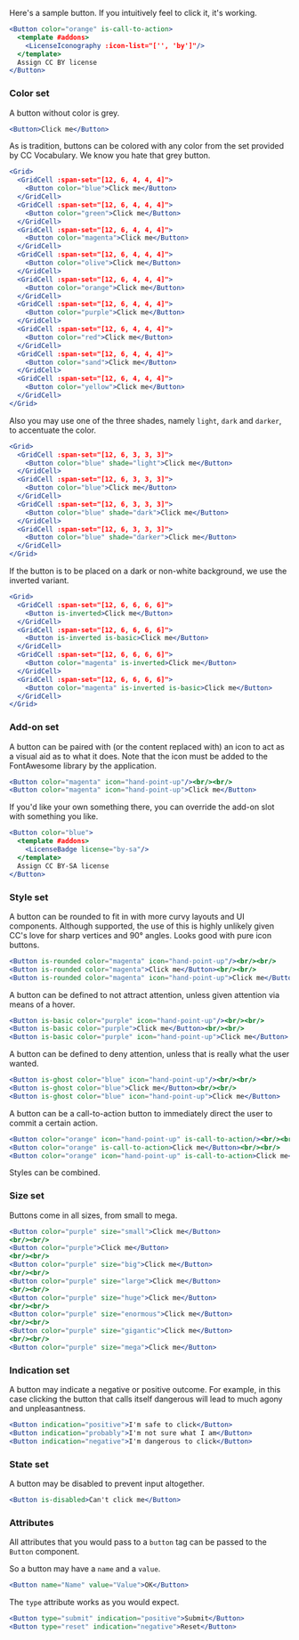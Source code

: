 Here's a sample button. If you intuitively feel to click it, it's working.

```jsx
<Button color="orange" is-call-to-action>
  <template #addons>
    <LicenseIconography :icon-list="['', 'by']"/>
  </template>
  Assign CC BY license
</Button>
```

### Color set

A button without color is grey.

```jsx
<Button>Click me</Button>
```

As is tradition, buttons can be colored with any color from the set provided by
CC Vocabulary. We know you hate that grey button.

```jsx
<Grid>
  <GridCell :span-set="[12, 6, 4, 4, 4]">
    <Button color="blue">Click me</Button>
  </GridCell>
  <GridCell :span-set="[12, 6, 4, 4, 4]">
    <Button color="green">Click me</Button>
  </GridCell>
  <GridCell :span-set="[12, 6, 4, 4, 4]">
    <Button color="magenta">Click me</Button>
  </GridCell>
  <GridCell :span-set="[12, 6, 4, 4, 4]">
    <Button color="olive">Click me</Button>
  </GridCell>
  <GridCell :span-set="[12, 6, 4, 4, 4]">
    <Button color="orange">Click me</Button>
  </GridCell>
  <GridCell :span-set="[12, 6, 4, 4, 4]">
    <Button color="purple">Click me</Button>
  </GridCell>
  <GridCell :span-set="[12, 6, 4, 4, 4]">
    <Button color="red">Click me</Button>
  </GridCell>
  <GridCell :span-set="[12, 6, 4, 4, 4]">
    <Button color="sand">Click me</Button>
  </GridCell>
  <GridCell :span-set="[12, 6, 4, 4, 4]">
    <Button color="yellow">Click me</Button>
  </GridCell>
</Grid>
```

Also you may use one of the three shades, namely `light`, `dark` and `darker`, 
to accentuate the color.

```jsx
<Grid>
  <GridCell :span-set="[12, 6, 3, 3, 3]">
    <Button color="blue" shade="light">Click me</Button>
  </GridCell>
  <GridCell :span-set="[12, 6, 3, 3, 3]">
    <Button color="blue">Click me</Button>
  </GridCell>
  <GridCell :span-set="[12, 6, 3, 3, 3]">
    <Button color="blue" shade="dark">Click me</Button>
  </GridCell>
  <GridCell :span-set="[12, 6, 3, 3, 3]">
    <Button color="blue" shade="darker">Click me</Button>
  </GridCell>
</Grid>
```

If the button is to be placed on a dark or non-white background, we use the 
inverted variant.

```jsx { "props": { "className": "dark-background" } }
<Grid>
  <GridCell :span-set="[12, 6, 6, 6, 6]">
    <Button is-inverted>Click me</Button>
  </GridCell>
  <GridCell :span-set="[12, 6, 6, 6, 6]">
    <Button is-inverted is-basic>Click me</Button>
  </GridCell>
  <GridCell :span-set="[12, 6, 6, 6, 6]">
    <Button color="magenta" is-inverted>Click me</Button>
  </GridCell>
  <GridCell :span-set="[12, 6, 6, 6, 6]">
    <Button color="magenta" is-inverted is-basic>Click me</Button>
  </GridCell>
</Grid>
```

### Add-on set

A button can be paired with (or the content replaced with) an icon to act as a 
visual aid as to what it does. Note that the icon must be added to the 
FontAwesome library by the application.

```jsx
<Button color="magenta" icon="hand-point-up"/><br/><br/>
<Button color="magenta" icon="hand-point-up">Click me</Button>
```

If you'd like your own something there, you can override the add-on slot with 
something you like.

```jsx
<Button color="blue">
  <template #addons>
    <LicenseBadge license="by-sa"/>
  </template>
  Assign CC BY-SA license
</Button>
```

### Style set

A button can be rounded to fit in with more curvy layouts and UI components. 
Although supported, the use of this is highly unlikely given CC's love for 
sharp vertices and 90° angles. Looks good with pure icon buttons.

```jsx
<Button is-rounded color="magenta" icon="hand-point-up"/><br/><br/>
<Button is-rounded color="magenta">Click me</Button><br/><br/>
<Button is-rounded color="magenta" icon="hand-point-up">Click me</Button>
```

A button can be defined to not attract attention, unless given attention via 
means of a hover.

```jsx
<Button is-basic color="purple" icon="hand-point-up"/><br/><br/>
<Button is-basic color="purple">Click me</Button><br/><br/>
<Button is-basic color="purple" icon="hand-point-up">Click me</Button>
```

A button can be defined to deny attention, unless that is really what the user
wanted.

```jsx
<Button is-ghost color="blue" icon="hand-point-up"/><br/><br/>
<Button is-ghost color="blue">Click me</Button><br/><br/>
<Button is-ghost color="blue" icon="hand-point-up">Click me</Button>
```

A button can be a call-to-action button to immediately direct the user to commit
a certain action.

```jsx
<Button color="orange" icon="hand-point-up" is-call-to-action/><br/><br/>
<Button color="orange" is-call-to-action>Click me</Button><br/><br/>
<Button color="orange" icon="hand-point-up" is-call-to-action>Click me</Button>
```

Styles can be combined.

### Size set

Buttons come in all sizes, from small to mega.

```jsx { "props": { "className": "contain-content" } }
<Button color="purple" size="small">Click me</Button>
<br/><br/>
<Button color="purple">Click me</Button>
<br/><br/>
<Button color="purple" size="big">Click me</Button>
<br/><br/>
<Button color="purple" size="large">Click me</Button>
<br/><br/>
<Button color="purple" size="huge">Click me</Button>
<br/><br/>
<Button color="purple" size="enormous">Click me</Button>
<br/><br/>
<Button color="purple" size="gigantic">Click me</Button>
<br/><br/>
<Button color="purple" size="mega">Click me</Button>
```

### Indication set

A button may indicate a negative or positive outcome. For example, in this case
clicking the button that calls itself dangerous will lead to much agony and 
unpleasantness.

```jsx
<Button indication="positive">I'm safe to click</Button>
<Button indication="probably">I'm not sure what I am</Button>
<Button indication="negative">I'm dangerous to click</Button>
```

### State set

A button may be disabled to prevent input altogether.

```jsx
<Button is-disabled>Can't click me</Button>
```

### Attributes

All attributes that you would pass to a `button` tag can be passed to the 
`Button` component.

So a button may have a `name` and a `value`.

```jsx
<Button name="Name" value="Value">OK</Button>
```

The `type` attribute works as you would expect.

```jsx
<Button type="submit" indication="positive">Submit</Button>
<Button type="reset" indication="negative">Reset</Button>
```
